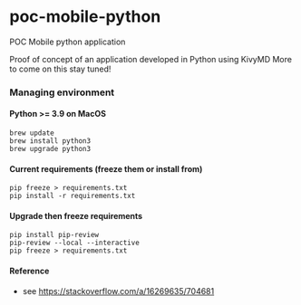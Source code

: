 # poc-mobile-python
POC Mobile python application

Proof of concept of an application developed in Python using KivyMD
More to come on this stay tuned!


### Managing environment

#### Python >= 3.9 on MacOS

    brew update
    brew install python3
    brew upgrade python3

#### Current requirements (freeze them or install from)

    pip freeze > requirements.txt
    pip install -r requirements.txt

#### Upgrade then freeze requirements

    pip install pip-review
    pip-review --local --interactive
    pip freeze > requirements.txt

#### Reference

* see https://stackoverflow.com/a/16269635/704681

